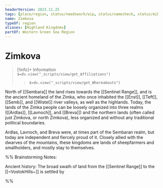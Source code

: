 ```yaml
---
headerVersion: 2023.11.25
tags: [place/region, status/needswork/wip, status/namecheck, status/mike, status/tim]
name: Zimkova
typeOf: region
aliases: [Highland Kingdoms]
partOf: Western Green Sea Region
---
```

# Zimkova
>[!info]+ Information  
> `$=dv.view("_scripts/view/get_Affiliations")`  
>> `$=dv.view("_scripts/view/get_Whereabouts")`

North of [[Sembara]] the land rises towards the [[Sentinel Range]], and is the ancient homeland of the Zimka, who once inhabited the [[Enst]], [[Teft]], [[Semb]], and [[Wistel]] river valleys, as well as the highlands. Today, the lands of the Zimka people can be loosely organized into three realms ([[Ardlas]], [[Lavnoch]], and [[Breva]]) and the northern lands (often called just Zimkova, or north Zimkova), less organized and without any traditional political boundaries.  

Ardlas, Lavnoch, and Breva were, at times part of the Sembaran realm, but today are independent and fiercely proud of it. Closely allied with the dwarves of the mountains, these kingdoms are lands of sheepfarmers and smallholders, and mostly stay to themselves. 

%% Brainstorming Notes:

Ancient history: The broad swath of land from the [[Sentinel Range]] to the [[~VostokHills~]] is settled by 

%%